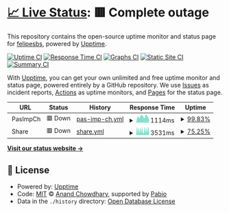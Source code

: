 # [📈 Live Status](https://felipesbs.github.io/bitrate-uptime): <!--live status--> **🟥 Complete outage**

This repository contains the open-source uptime monitor and status page for [felipesbs](https://felipesbs.github.io/bitrate-uptime), powered by [Upptime](https://github.com/upptime/upptime).

[![Uptime CI](https://github.com/felipesbs/bitrate-uptime/workflows/Uptime%20CI/badge.svg)](https://github.com/felipesbs/bitrate-uptime/actions?query=workflow%3A%22Uptime+CI%22)
[![Response Time CI](https://github.com/felipesbs/bitrate-uptime/workflows/Response%20Time%20CI/badge.svg)](https://github.com/felipesbs/bitrate-uptime/actions?query=workflow%3A%22Response+Time+CI%22)
[![Graphs CI](https://github.com/felipesbs/bitrate-uptime/workflows/Graphs%20CI/badge.svg)](https://github.com/felipesbs/bitrate-uptime/actions?query=workflow%3A%22Graphs+CI%22)
[![Static Site CI](https://github.com/felipesbs/bitrate-uptime/workflows/Static%20Site%20CI/badge.svg)](https://github.com/felipesbs/bitrate-uptime/actions?query=workflow%3A%22Static+Site+CI%22)
[![Summary CI](https://github.com/felipesbs/bitrate-uptime/workflows/Summary%20CI/badge.svg)](https://github.com/felipesbs/bitrate-uptime/actions?query=workflow%3A%22Summary+CI%22)

With [Upptime](https://upptime.js.org), you can get your own unlimited and free uptime monitor and status page, powered entirely by a GitHub repository. We use [Issues](https://github.com/felipesbs/bitrate-uptime/issues) as incident reports, [Actions](https://github.com/felipesbs/bitrate-uptime/actions) as uptime monitors, and [Pages](https://felipesbs.github.io/bitrate-uptime) for the status page.

<!--start: status pages-->
<!-- This summary is generated by Upptime (https://github.com/upptime/upptime) -->
<!-- Do not edit this manually, your changes will be overwritten -->
<!-- prettier-ignore -->
| URL | Status | History | Response Time | Uptime |
| --- | ------ | ------- | ------------- | ------ |
| <img alt="" src="https://icons.duckduckgo.com/ip3/null.ico" height="13"> PasImpCh | 🟥 Down | [pas-imp-ch.yml](https://github.com/felipesbs/bitrate-uptime/commits/HEAD/history/pas-imp-ch.yml) | <details><summary><img alt="Response time graph" src="./graphs/pas-imp-ch/response-time-week.png" height="20"> 1114ms</summary><br><a href="https://felipesbs.github.io/bitrate-uptime/history/pas-imp-ch"><img alt="Response time 1220" src="https://img.shields.io/endpoint?url=https%3A%2F%2Fraw.githubusercontent.com%2Ffelipesbs%2Fbitrate-uptime%2FHEAD%2Fapi%2Fpas-imp-ch%2Fresponse-time.json"></a><br><a href="https://felipesbs.github.io/bitrate-uptime/history/pas-imp-ch"><img alt="24-hour response time 1050" src="https://img.shields.io/endpoint?url=https%3A%2F%2Fraw.githubusercontent.com%2Ffelipesbs%2Fbitrate-uptime%2FHEAD%2Fapi%2Fpas-imp-ch%2Fresponse-time-day.json"></a><br><a href="https://felipesbs.github.io/bitrate-uptime/history/pas-imp-ch"><img alt="7-day response time 1114" src="https://img.shields.io/endpoint?url=https%3A%2F%2Fraw.githubusercontent.com%2Ffelipesbs%2Fbitrate-uptime%2FHEAD%2Fapi%2Fpas-imp-ch%2Fresponse-time-week.json"></a><br><a href="https://felipesbs.github.io/bitrate-uptime/history/pas-imp-ch"><img alt="30-day response time 1101" src="https://img.shields.io/endpoint?url=https%3A%2F%2Fraw.githubusercontent.com%2Ffelipesbs%2Fbitrate-uptime%2FHEAD%2Fapi%2Fpas-imp-ch%2Fresponse-time-month.json"></a><br><a href="https://felipesbs.github.io/bitrate-uptime/history/pas-imp-ch"><img alt="1-year response time 1206" src="https://img.shields.io/endpoint?url=https%3A%2F%2Fraw.githubusercontent.com%2Ffelipesbs%2Fbitrate-uptime%2FHEAD%2Fapi%2Fpas-imp-ch%2Fresponse-time-year.json"></a></details> | <details><summary><a href="https://felipesbs.github.io/bitrate-uptime/history/pas-imp-ch">99.83%</a></summary><a href="https://felipesbs.github.io/bitrate-uptime/history/pas-imp-ch"><img alt="All-time uptime 99.38%" src="https://img.shields.io/endpoint?url=https%3A%2F%2Fraw.githubusercontent.com%2Ffelipesbs%2Fbitrate-uptime%2FHEAD%2Fapi%2Fpas-imp-ch%2Fuptime.json"></a><br><a href="https://felipesbs.github.io/bitrate-uptime/history/pas-imp-ch"><img alt="24-hour uptime 99.96%" src="https://img.shields.io/endpoint?url=https%3A%2F%2Fraw.githubusercontent.com%2Ffelipesbs%2Fbitrate-uptime%2FHEAD%2Fapi%2Fpas-imp-ch%2Fuptime-day.json"></a><br><a href="https://felipesbs.github.io/bitrate-uptime/history/pas-imp-ch"><img alt="7-day uptime 99.83%" src="https://img.shields.io/endpoint?url=https%3A%2F%2Fraw.githubusercontent.com%2Ffelipesbs%2Fbitrate-uptime%2FHEAD%2Fapi%2Fpas-imp-ch%2Fuptime-week.json"></a><br><a href="https://felipesbs.github.io/bitrate-uptime/history/pas-imp-ch"><img alt="30-day uptime 99.92%" src="https://img.shields.io/endpoint?url=https%3A%2F%2Fraw.githubusercontent.com%2Ffelipesbs%2Fbitrate-uptime%2FHEAD%2Fapi%2Fpas-imp-ch%2Fuptime-month.json"></a><br><a href="https://felipesbs.github.io/bitrate-uptime/history/pas-imp-ch"><img alt="1-year uptime 99.93%" src="https://img.shields.io/endpoint?url=https%3A%2F%2Fraw.githubusercontent.com%2Ffelipesbs%2Fbitrate-uptime%2FHEAD%2Fapi%2Fpas-imp-ch%2Fuptime-year.json"></a></details>
| <img alt="" src="https://icons.duckduckgo.com/ip3/null.ico" height="13"> Share | 🟥 Down | [share.yml](https://github.com/felipesbs/bitrate-uptime/commits/HEAD/history/share.yml) | <details><summary><img alt="Response time graph" src="./graphs/share/response-time-week.png" height="20"> 3531ms</summary><br><a href="https://felipesbs.github.io/bitrate-uptime/history/share"><img alt="Response time 4520" src="https://img.shields.io/endpoint?url=https%3A%2F%2Fraw.githubusercontent.com%2Ffelipesbs%2Fbitrate-uptime%2FHEAD%2Fapi%2Fshare%2Fresponse-time.json"></a><br><a href="https://felipesbs.github.io/bitrate-uptime/history/share"><img alt="24-hour response time 2964" src="https://img.shields.io/endpoint?url=https%3A%2F%2Fraw.githubusercontent.com%2Ffelipesbs%2Fbitrate-uptime%2FHEAD%2Fapi%2Fshare%2Fresponse-time-day.json"></a><br><a href="https://felipesbs.github.io/bitrate-uptime/history/share"><img alt="7-day response time 3531" src="https://img.shields.io/endpoint?url=https%3A%2F%2Fraw.githubusercontent.com%2Ffelipesbs%2Fbitrate-uptime%2FHEAD%2Fapi%2Fshare%2Fresponse-time-week.json"></a><br><a href="https://felipesbs.github.io/bitrate-uptime/history/share"><img alt="30-day response time 3421" src="https://img.shields.io/endpoint?url=https%3A%2F%2Fraw.githubusercontent.com%2Ffelipesbs%2Fbitrate-uptime%2FHEAD%2Fapi%2Fshare%2Fresponse-time-month.json"></a><br><a href="https://felipesbs.github.io/bitrate-uptime/history/share"><img alt="1-year response time 4310" src="https://img.shields.io/endpoint?url=https%3A%2F%2Fraw.githubusercontent.com%2Ffelipesbs%2Fbitrate-uptime%2FHEAD%2Fapi%2Fshare%2Fresponse-time-year.json"></a></details> | <details><summary><a href="https://felipesbs.github.io/bitrate-uptime/history/share">75.25%</a></summary><a href="https://felipesbs.github.io/bitrate-uptime/history/share"><img alt="All-time uptime 95.73%" src="https://img.shields.io/endpoint?url=https%3A%2F%2Fraw.githubusercontent.com%2Ffelipesbs%2Fbitrate-uptime%2FHEAD%2Fapi%2Fshare%2Fuptime.json"></a><br><a href="https://felipesbs.github.io/bitrate-uptime/history/share"><img alt="24-hour uptime 75.39%" src="https://img.shields.io/endpoint?url=https%3A%2F%2Fraw.githubusercontent.com%2Ffelipesbs%2Fbitrate-uptime%2FHEAD%2Fapi%2Fshare%2Fuptime-day.json"></a><br><a href="https://felipesbs.github.io/bitrate-uptime/history/share"><img alt="7-day uptime 75.25%" src="https://img.shields.io/endpoint?url=https%3A%2F%2Fraw.githubusercontent.com%2Ffelipesbs%2Fbitrate-uptime%2FHEAD%2Fapi%2Fshare%2Fuptime-week.json"></a><br><a href="https://felipesbs.github.io/bitrate-uptime/history/share"><img alt="30-day uptime 72.20%" src="https://img.shields.io/endpoint?url=https%3A%2F%2Fraw.githubusercontent.com%2Ffelipesbs%2Fbitrate-uptime%2FHEAD%2Fapi%2Fshare%2Fuptime-month.json"></a><br><a href="https://felipesbs.github.io/bitrate-uptime/history/share"><img alt="1-year uptime 93.06%" src="https://img.shields.io/endpoint?url=https%3A%2F%2Fraw.githubusercontent.com%2Ffelipesbs%2Fbitrate-uptime%2FHEAD%2Fapi%2Fshare%2Fuptime-year.json"></a></details>

<!--end: status pages-->

[**Visit our status website →**](https://felipesbs.github.io/bitrate-uptime)

## 📄 License

- Powered by: [Upptime](https://github.com/upptime/upptime)
- Code: [MIT](./LICENSE) © [Anand Chowdhary](https://anandchowdhary.com), supported by [Pabio](https://pabio.com)
- Data in the `./history` directory: [Open Database License](https://opendatacommons.org/licenses/odbl/1-0/)
